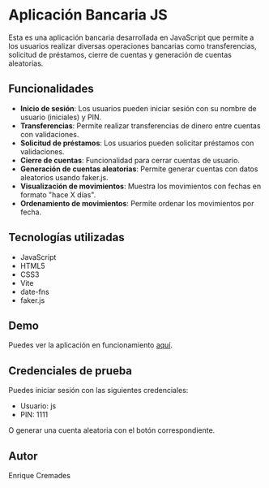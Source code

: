 # Aplicación Bancaria JS

Esta es una aplicación bancaria desarrollada en JavaScript que permite a los usuarios realizar diversas operaciones bancarias como transferencias, solicitud de préstamos, cierre de cuentas y generación de cuentas aleatorias.

## Funcionalidades

- **Inicio de sesión**: Los usuarios pueden iniciar sesión con su nombre de usuario (iniciales) y PIN.
- **Transferencias**: Permite realizar transferencias de dinero entre cuentas con validaciones.
- **Solicitud de préstamos**: Los usuarios pueden solicitar préstamos con validaciones.
- **Cierre de cuentas**: Funcionalidad para cerrar cuentas de usuario.
- **Generación de cuentas aleatorias**: Permite generar cuentas con datos aleatorios usando faker.js.
- **Visualización de movimientos**: Muestra los movimientos con fechas en formato "hace X días".
- **Ordenamiento de movimientos**: Permite ordenar los movimientos por fecha.

## Tecnologías utilizadas

- JavaScript
- HTML5
- CSS3
- Vite
- date-fns
- faker.js

## Demo

Puedes ver la aplicación en funcionamiento [aquí](https://ecremades.github.io/JS_Banco/).

## Credenciales de prueba

Puedes iniciar sesión con las siguientes credenciales:

- Usuario: js
- PIN: 1111

O generar una cuenta aleatoria con el botón correspondiente.

## Autor

Enrique Cremades
